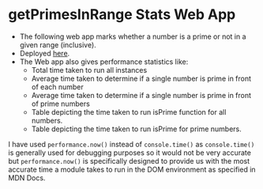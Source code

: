 # getPrimesInRange Stats Web App

- The following web app marks whether a number is a prime or not in a given range (inclusive).
- Deployed [here](https://64faf38f7c8f09654b0d40e0--getprimesinrangestats.netlify.app/).
- The Web app also gives performance statistics like:
  - Total time taken to run all instances
  - Average time taken to determine if a single number is prime in front of each number
  - Average time taken to determine if a single number is prime in front of prime numbers
  - Table depicting the time taken to run isPrime function for all numbers.
  - Table depicting the time taken to run isPrime for prime numbers.

I have used `performance.now()` instead of `console.time()` as `console.time()` is generally used for debugging purposes so it would not be very accurate but `performance.now()` is specifically designed to provide us with the most accurate time a module takes to run in the DOM environment as specified in MDN Docs.
